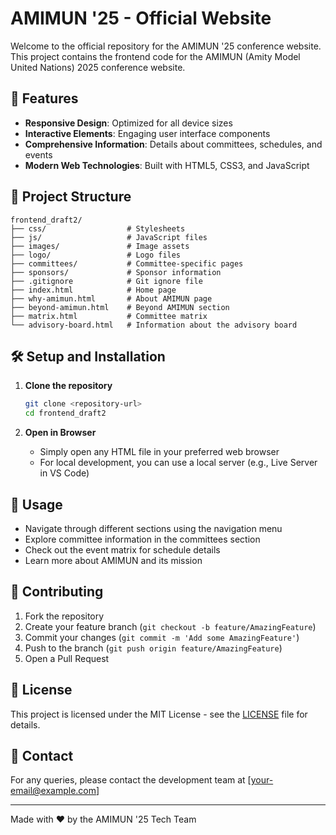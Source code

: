 # AMIMUN '25 - Official Website

Welcome to the official repository for the AMIMUN '25 conference website. This project contains the frontend code for the AMIMUN (Amity Model United Nations) 2025 conference website.

## 🚀 Features

- **Responsive Design**: Optimized for all device sizes
- **Interactive Elements**: Engaging user interface components
- **Comprehensive Information**: Details about committees, schedules, and events
- **Modern Web Technologies**: Built with HTML5, CSS3, and JavaScript

## 📁 Project Structure

```
frontend_draft2/
├── css/                  # Stylesheets
├── js/                   # JavaScript files
├── images/               # Image assets
├── logo/                 # Logo files
├── committees/           # Committee-specific pages
├── sponsors/             # Sponsor information
├── .gitignore            # Git ignore file
├── index.html            # Home page
├── why-amimun.html       # About AMIMUN page
├── beyond-amimun.html    # Beyond AMIMUN section
├── matrix.html           # Committee matrix
└── advisory-board.html   # Information about the advisory board
```

## 🛠️ Setup and Installation

1. **Clone the repository**
   ```bash
   git clone <repository-url>
   cd frontend_draft2
   ```

2. **Open in Browser**
   - Simply open any HTML file in your preferred web browser
   - For local development, you can use a local server (e.g., Live Server in VS Code)

## 🚀 Usage

- Navigate through different sections using the navigation menu
- Explore committee information in the committees section
- Check out the event matrix for schedule details
- Learn more about AMIMUN and its mission

## 📝 Contributing

1. Fork the repository
2. Create your feature branch (`git checkout -b feature/AmazingFeature`)
3. Commit your changes (`git commit -m 'Add some AmazingFeature'`)
4. Push to the branch (`git push origin feature/AmazingFeature`)
5. Open a Pull Request

## 📜 License

This project is licensed under the MIT License - see the [LICENSE](LICENSE) file for details.

## 📧 Contact

For any queries, please contact the development team at [your-email@example.com]

---

Made with ❤️ by the AMIMUN '25 Tech Team
